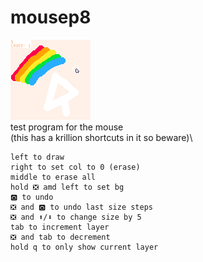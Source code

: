 # mousep8
![label](label.png "label")\
test program for the mouse\
(this has a krillion shortcuts in it so beware)\
```
left to draw
right to set col to 0 (erase)
middle to erase all
hold ❎ amd left to set bg
🅾️ to undo
❎ and 🅾️ to undo last size steps
❎ and ⬆️/⬇️ to change size by 5
tab to increment layer
❎ and tab to decrement
hold q to only show current layer